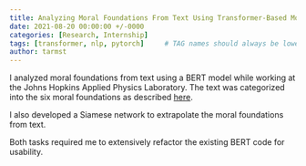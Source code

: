 ```yaml
---
title: Analyzing Moral Foundations From Text Using Transformer-Based Models
date: 2021-08-20 00:00:00 +/-0000
categories: [Research, Internship]
tags: [transformer, nlp, pytorch]     # TAG names should always be lowercase
author: tarmst
---
```


I analyzed moral foundations from text using a BERT model while working at the Johns Hopkins Applied Physics Laboratory. The text was categorized into the six moral foundations as described [here](https://moralfoundations.org/).

I also developed a Siamese network to extrapolate the moral foundations from text.

Both tasks required me to extensively refactor the existing BERT code for usability.